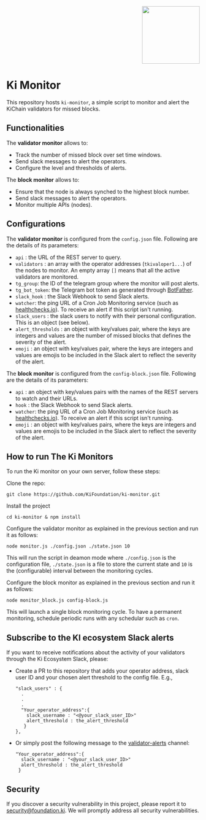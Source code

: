 <p align="right">
    <img width=150px src="https://wallet-testnet.blockchain.ki/static/img/icons/ki-chain.png" />
</p>

# Ki Monitor

This repository hosts `ki-monitor`, a simple script to monitor and alert the KiChain validators for missed blocks.

## Functionalities

The **validator monitor** allows to:

- Track the number of missed block over set time windows.
- Send slack messages to alert the operators.
- Configure the level and thresholds of alerts.

The **block monitor** allows to:
- Ensure that the node is always synched to the highest block number.
- Send slack messages to alert the operators.
- Monitor multiple APIs (nodes).


## Configurations
The **validator monitor** is configured from the `config.json` file. Following are the details of its parameters:

- `api` : the URL of the REST server to query.
- `validators` : an array with the operator addresses (`tkivaloper1...`) of the nodes to monitor. An empty array `[]` means that all the active validators are monitored.
- `tg_group`: the ID of the telegram group where the monitor will post alerts.
- `tg_bot_token`: the Telegram bot token as generated through [BotFather](https://core.telegram.org/bots#6-botfather).
- `slack_hook` : the Slack Webhook to send Slack alerts.
- `watcher`: the ping URL of a Cron Job Monitoring service (such as [healthchecks.io](https://healthchecks.io/)). To receive an alert if this script isn't running.
- `slack_users` : the slack users to notify with their personal configuration. This is an object (see below).
- `alert_thresholds` : an object with key/values pair, where the keys are integers and values are the number of missed blocks that defines the severity of the alert.
- `emoji` : an object with key/values pair, where the keys are integers and values are emojis to be included in the Slack alert to reflect the severity of the alert.

The **block monitor** is configured from the `config-block.json` file. Following are the details of its parameters:
- `api` : an object with key/values pairs with the names of the REST servers to watch and their URLs.
- `hook` : the Slack Webhook to send Slack alerts.
- `watcher`: the ping URL of a Cron Job Monitoring service (such as [healthchecks.io](https://healthchecks.io/)). To receive an alert if this script isn't running.
- `emoji` : an object with key/values pairs, where the keys are integers and values are emojis to be included in the Slack alert to reflect the severity of the alert.


## How to run The Ki Monitors
To run the Ki monitor on your own server, follow these steps:

Clone the repo:
```
git clone https://github.com/KiFoundation/ki-monitor.git
```
Install the project
```
cd ki-monitor & npm install
```
Configure the validator monitor as explained in the previous section and run it as follows:
```
node monitor.js ./config.json ./state.json 10
```

This will run the script in deamon mode where `./config.json` is the configuration file, `./state.json` is a file to store the current state and `10` is the (configurable) interval between the monitoring cycles.

Configure the block monitor as explained in the previous section and run it as follows:
```
node monitor_block.js config-block.js
```

This will launch a single block monitoring cycle. To have a permanent monitoring, schedule periodic runs with any schedular such as `cron`.


## Subscribe to the KI ecosystem Slack alerts
If you want to receive notifications about the activity of your validators through the Ki Ecosystem Slack, please:
- Create a PR to this repository that adds your operator address, slack user ID and your chosen alert threshold to the config file. E.g.,
  ```
  "slack_users" : {
    .
    .
    .
    "Your_operator_address":{
      slack_username : "<@your_slack_user_ID>"
      alert_threshold : the_alert_threshold
     }
  },
  ```
- Or simply post the following message to the [validator-alerts](https://kiecosystem.slack.com/archives/C01557XBHEF) channel:
  ```
  "Your_operator_address":{
    slack_username : "<@your_slack_user_ID>"
    alert_threshold : the_alert_threshold
   }
  ```

## Security
If you discover a security vulnerability in this project, please report it to security@foundation.ki. We will promptly address all security vulnerabilities.